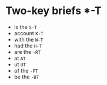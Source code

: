# Two-key briefs *-T

* is the `S-T`
* account `K-T`
* with the `W-T`
* had the `H-T`
* are the `-RT`
* at `AT`
* ut `UT`
* of the `-FT`
* be the `-BT`
